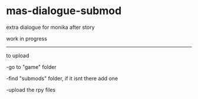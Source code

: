 # mas-dialogue-submod
extra dialogue for monika after story

work in progress

---------------------------------------------------------------------------------------------

to upload

-go to "game" folder

-find "submods" folder, if it isnt there add one

-upload the rpy files
